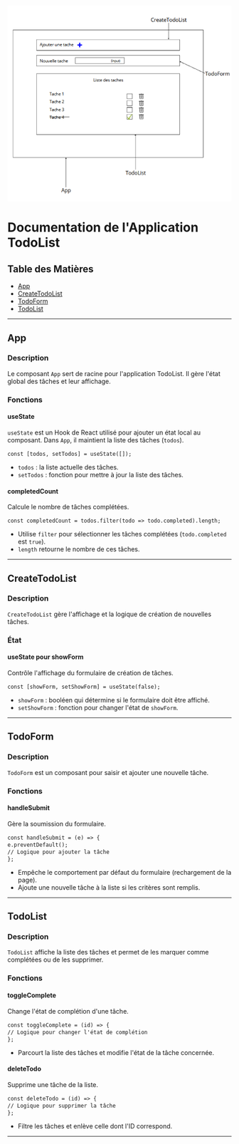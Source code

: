 ![Schema des composants](./todoList.PNG)

# Documentation de l'Application TodoList

## Table des Matières

- [App](#app)
- [CreateTodoList](#createtodolist)
- [TodoForm](#todoform)
- [TodoList](#todolist)

---

## App

### Description

Le composant `App` sert de racine pour l'application TodoList. Il gère l'état global des tâches et leur affichage.

### Fonctions

#### useState

`useState` est un Hook de React utilisé pour ajouter un état local au composant. Dans `App`, il maintient la liste des tâches (`todos`).

```
const [todos, setTodos] = useState([]);
```

- `todos` : la liste actuelle des tâches.
- `setTodos` : fonction pour mettre à jour la liste des tâches.

#### completedCount

Calcule le nombre de tâches complétées.

```
const completedCount = todos.filter(todo => todo.completed).length;
```

- Utilise `filter` pour sélectionner les tâches complétées (`todo.completed` est `true`).
- `length` retourne le nombre de ces tâches.

---

## CreateTodoList

### Description

`CreateTodoList` gère l'affichage et la logique de création de nouvelles tâches.

### État

#### useState pour showForm

Contrôle l'affichage du formulaire de création de tâches.

```
const [showForm, setShowForm] = useState(false);
```

- `showForm` : booléen qui détermine si le formulaire doit être affiché.
- `setShowForm` : fonction pour changer l'état de `showForm`.

---

## TodoForm

### Description

`TodoForm` est un composant pour saisir et ajouter une nouvelle tâche.

### Fonctions

#### handleSubmit

Gère la soumission du formulaire.

```
const handleSubmit = (e) => {
e.preventDefault();
// Logique pour ajouter la tâche
};
```

- Empêche le comportement par défaut du formulaire (rechargement de la page).
- Ajoute une nouvelle tâche à la liste si les critères sont remplis.

---

## TodoList

### Description

`TodoList` affiche la liste des tâches et permet de les marquer comme complétées ou de les supprimer.

### Fonctions

#### toggleComplete

Change l'état de complétion d'une tâche.

```
const toggleComplete = (id) => {
// Logique pour changer l'état de complétion
};
```

- Parcourt la liste des tâches et modifie l'état de la tâche concernée.

#### deleteTodo

Supprime une tâche de la liste.

```
const deleteTodo = (id) => {
// Logique pour supprimer la tâche
};
```

- Filtre les tâches et enlève celle dont l'ID correspond.

---
